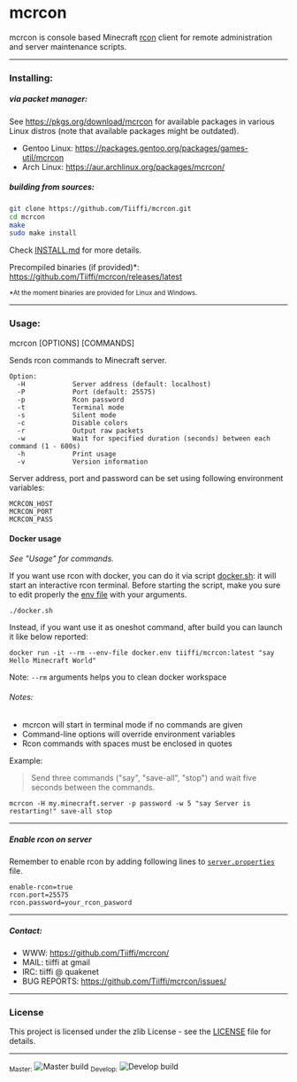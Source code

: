 # mcrcon

mcrcon is console based Minecraft [rcon](https://developer.valvesoftware.com/wiki/Source_RCON_Protocol) client for remote administration and server maintenance scripts.

---

### Installing:

##### via packet manager:
See https://pkgs.org/download/mcrcon for available packages in various Linux distros (note that available packages might be outdated).

- Gentoo Linux: https://packages.gentoo.org/packages/games-util/mcrcon
- Arch Linux: https://aur.archlinux.org/packages/mcrcon/

##### building from sources:
```sh
git clone https://github.com/Tiiffi/mcrcon.git
cd mcrcon
make
sudo make install
```
Check [INSTALL.md](INSTALL.md) for more details.

Precompiled binaries (if provided)*: https://github.com/Tiiffi/mcrcon/releases/latest

<sub>*At the moment binaries are provided for Linux and Windows.</sub>

---

### Usage:
mcrcon [OPTIONS] [COMMANDS]

Sends rcon commands to Minecraft server.

```
Option:
  -H            Server address (default: localhost)
  -P            Port (default: 25575)
  -p            Rcon password
  -t            Terminal mode
  -s            Silent mode
  -c            Disable colors
  -r            Output raw packets
  -w            Wait for specified duration (seconds) between each command (1 - 600s)
  -h            Print usage
  -v            Version information
```
Server address, port and password can be set using following environment variables:
```
MCRCON_HOST
MCRCON_PORT
MCRCON_PASS
```

#### Docker usage

_See "Usage" for commands._

If you want use rcon with docker, you can do it via script [docker.sh](./docker.sh): it will start an interactive rcon terminal.
Before starting the script, make you sure to edit properly the [env file](./docker.env) with your arguments.

```
./docker.sh
```

Instead, if you want use it as oneshot command, after build you can launch it like below reported:

```
docker run -it --rm --env-file docker.env tiiffi/mcrcon:latest "say Hello Minecraft World"
```

Note: `--rm` arguments helps you to clean docker workspace


###### Notes:
- mcrcon will start in terminal mode if no commands are given
- Command-line options will override environment variables
- Rcon commands with spaces must be enclosed in quotes

Example:
> Send three commands ("say", "save-all", "stop") and wait five seconds between the commands.

  ```mcrcon -H my.minecraft.server -p password -w 5 "say Server is restarting!" save-all stop```

---

##### Enable rcon on server
Remember to enable rcon by adding following lines to [```server.properties```](https://minecraft.gamepedia.com/Server.properties) file.
```
enable-rcon=true
rcon.port=25575
rcon.password=your_rcon_pasword
```

---

##### Contact:

* WWW:            https://github.com/Tiiffi/mcrcon/
* MAIL:           tiiffi at gmail
* IRC:            tiiffi @ quakenet
* BUG REPORTS:    https://github.com/Tiiffi/mcrcon/issues/

---

### License

This project is licensed under the zlib License - see the [LICENSE](LICENSE) file for details.

---

<sub>Master:</sub> ![Master build](https://api.travis-ci.org/Tiiffi/mcrcon.svg?branch=master)
<sub>Develop:</sub> ![Develop build](https://api.travis-ci.org/Tiiffi/mcrcon.svg?branch=develop)
